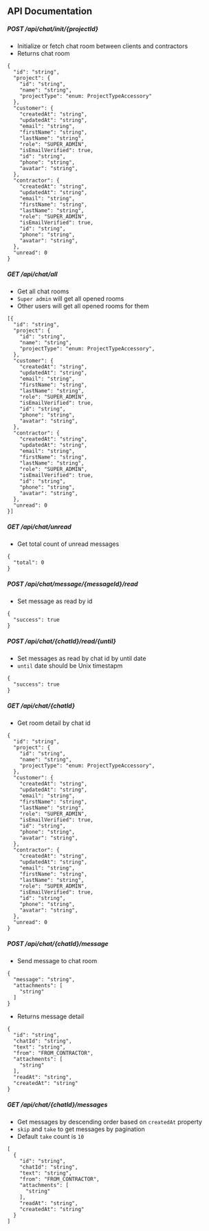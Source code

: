 ## API Documentation

##### POST /api/chat/init/{projectId}
* Initialize or fetch chat room between clients and contractors
* Returns chat room
```
{
  "id": "string",
  "project": {
    "id": "string",
    "name": "string",
    "projectType": "enum: ProjectTypeAccessory"
  },
  "customer": {
    "createdAt": "string",
    "updatedAt": "string",
    "email": "string",
    "firstName": "string",
    "lastName": "string",
    "role": "SUPER_ADMIN",
    "isEmailVerified": true,
    "id": "string",
    "phone": "string",
    "avatar": "string",
  },
  "contractor": {
    "createdAt": "string",
    "updatedAt": "string",
    "email": "string",
    "firstName": "string",
    "lastName": "string",
    "role": "SUPER_ADMIN",
    "isEmailVerified": true,
    "id": "string",
    "phone": "string",
    "avatar": "string",
  },
  "unread": 0
}
```

##### GET /api/chat/all
* Get all chat rooms
* `Super admin` will get all opened rooms 
* Other users will get all opened rooms for them
```
[{
  "id": "string",
  "project": {
    "id": "string",
    "name": "string",
    "projectType": "enum: ProjectTypeAccessory",
  },
  "customer": {
    "createdAt": "string",
    "updatedAt": "string",
    "email": "string",
    "firstName": "string",
    "lastName": "string",
    "role": "SUPER_ADMIN",
    "isEmailVerified": true,
    "id": "string",
    "phone": "string",
    "avatar": "string",
  },
  "contractor": {
    "createdAt": "string",
    "updatedAt": "string",
    "email": "string",
    "firstName": "string",
    "lastName": "string",
    "role": "SUPER_ADMIN",
    "isEmailVerified": true,
    "id": "string",
    "phone": "string",
    "avatar": "string",
  },
  "unread": 0
}]
``` 

##### GET /api/chat/unread
* Get total count of unread messages
```
{
  "total": 0
}
```

##### POST /api/chat/message/{messageId}/read
* Set message as read by id
```
{
  "success": true
}
```

##### POST /api/chat/{chatId}/read/{until}
* Set messages as read by chat id by until date
* `until` date should be Unix timestapm
```
{
  "success": true
}
```

##### GET /api/chat/{chatId}
* Get room detail by chat id
```
{
  "id": "string",
  "project": {
    "id": "string",
    "name": "string",
    "projectType": "enum: ProjectTypeAccessory",
  },
  "customer": {
    "createdAt": "string",
    "updatedAt": "string",
    "email": "string",
    "firstName": "string",
    "lastName": "string",
    "role": "SUPER_ADMIN",
    "isEmailVerified": true,
    "id": "string",
    "phone": "string",
    "avatar": "string",
  },
  "contractor": {
    "createdAt": "string",
    "updatedAt": "string",
    "email": "string",
    "firstName": "string",
    "lastName": "string",
    "role": "SUPER_ADMIN",
    "isEmailVerified": true,
    "id": "string",
    "phone": "string",
    "avatar": "string",
  },
  "unread": 0
}
```

##### POST /api/chat/{chatId}/message
* Send message to chat room
```
{
  "message": "string",
  "attachments": [
    "string"
  ]
}
```
* Returns message detail
```
{
  "id": "string",
  "chatId": "string",
  "text": "string",
  "from": "FROM_CONTRACTOR",
  "attachments": [
    "string"
  ],
  "readAt": "string",
  "createdAt": "string"
}
```

##### GET /api/chat/{chatId}/messages
* Get messages by descending order based on `createdAt` property
* `skip` and `take` to get messages by pagination
* Default `take` count is `10`
```
[
  {
    "id": "string",
    "chatId": "string",
    "text": "string",
    "from": "FROM_CONTRACTOR",
    "attachments": [
      "string"
    ],
    "readAt": "string",
    "createdAt": "string"
  }
]
``` 
